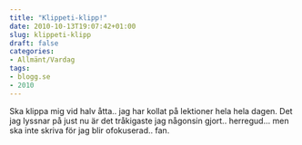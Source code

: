 ```yaml
---
title: "Klippeti-klipp!"
date: 2010-10-13T19:07:42+01:00
slug: klippeti-klipp
draft: false
categories:
- Allmänt/Vardag
tags:
- blogg.se
- 2010
---
```

Ska klippa mig vid halv åtta.. jag har kollat på lektioner hela hela dagen. Det  jag lyssnar på just nu är det tråkigaste jag någonsin gjort.. herregud... men ska inte skriva för jag blir ofokuserad.. fan.